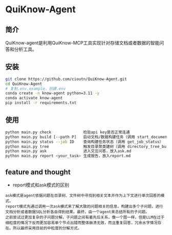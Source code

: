 # QuiKnow-Agent

## 简介
QuiKnow-agent是利用QuiKnow-MCP工具实现针对存储文档或者数据的智能问答和分析工具。

## 安装
```bash
git clone https://github.com/cioutn/QuiKnow-Agent.git
cd QuiKnow-Agent
# 复制.env.example，创建.env
conda create -n know-agent python=3.11 -y
conda activate know-agent
pip install -r requirements.txt
```

## 使用
```bash
python main.py check              检验api key是否正常连通
python main.py build [--path P]   启动文档/数据构建任务（调用 start_document_build）
python main.py status --job ID    查询构建任务状态（调用 get_job_status）
python main.py tree               触发目录聚类建树（调用 directory_tree_builder）
python main.py ask                进入交互问答，放入ask.md
python main.py report <your_task> 生成报告，放入report.md
```

## feature and thought
- report模式和ask模式的区别
```
ask模式是agent依据问题在目录树、文件树中寻找到相关文本并作为上下文进行单次回答的模式。
report模式先通过调用一次ask模式来了解大致的问题相关的信息，构建出多个子问题，进行文档分析或者数据SQL分析各自得到结果。最终，由一个agent来总结所有的子问题。
之前尝试过更加复杂的子问题分解，子问题之间有着先后关系，像一个图一样，但是LLM在过于细粒度的情况下反而更加容易单个节点出错而整体崩溃无效，而且重复回答，冗余水字情况存在。所以最终采用目前的中粒度的分解方式。
```

